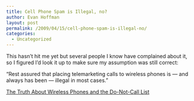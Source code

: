 ```yaml
---
title: Cell Phone Spam is Illegal, no?
author: Evan Hoffman
layout: post
permalink: /2009/04/15/cell-phone-spam-is-illegal-no/
categories:
  - Uncategorized
---
```

This hasn&#8217;t hit me yet but several people I know have complained about it, so I figured I&#8217;d look it up to make sure my assumption was still correct:

&#8220;Rest assured that placing telemarketing calls to wireless phones is &#8212; and always has been &#8212; illegal in most cases.&#8221;

<a href="http://www.fcc.gov/cgb/consumerfacts/truthaboutcellphones.html" onclick="_gaq.push(['_trackEvent', 'outbound-article', 'http://www.fcc.gov/cgb/consumerfacts/truthaboutcellphones.html', 'The Truth About Wireless Phones and the Do-Not-Call List']);" >The Truth About Wireless Phones and the Do-Not-Call List</a>